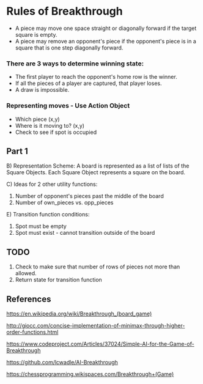 # Rules of Breakthrough

* A piece may move one space straight or diagonally forward if the target square is empty.
* A piece may remove an opponent's piece if the opponent's piece is in a square that is one step diagonally forward.

### There are 3 ways to determine winning state:
* The first player to reach the opponent's home row is the winner.
* If all the pieces of a player are captured, that player loses.
* A draw is impossible.

### Representing moves - Use Action Object
* Which piece (x,y)
* Where is it moving to? (x,y)
* Check to see if spot is occupied

## Part 1

B) Representation Scheme: A board is represented as a list of lists of the Square Objects. Each Square Object represents a square on the board.

C) Ideas for 2 other utility functions:
1. Number of opponent's pieces past the middle of the board
2. Number of own_pieces vs. opp_pieces

E) Transition function conditions:
1. Spot must be empty
2. Spot must exist - cannot transition outside of the board


## TODO
1) Check to make sure that number of rows of pieces not more than allowed.
2) Return state for transition function

## References
https://en.wikipedia.org/wiki/Breakthrough_(board_game)

http://giocc.com/concise-implementation-of-minimax-through-higher-order-functions.html

https://www.codeproject.com/Articles/37024/Simple-AI-for-the-Game-of-Breakthrough

https://github.com/lcwadle/AI-Breakthrough

https://chessprogramming.wikispaces.com/Breakthrough+(Game)
